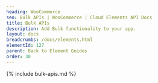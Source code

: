 ```yaml
---
heading: WooCommerce
seo: Bulk APIs | WooCommerce | Cloud Elements API Docs
title: Bulk APIs
description: Add Bulk functionality to your app.
layout: docs
breadcrumbs: /docs/elements.html
elementId: 127
parent: Back to Element Guides
order: 30
---
```


{% include bulk-apis.md %}
